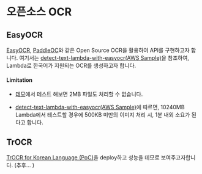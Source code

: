 # 오픈소스 OCR

## EasyOCR

[EasyOCR](https://github.com/JaidedAI/EasyOCR), [PaddleOC](https://github.com/PaddlePaddle/PaddleOCR)와 같은 Open Source OCR을 활용하여 API를 구현하고자 합니다. 여기서는 [detect-text-lambda-with-easyocr(AWS Sample)](https://github.com/aws-samples/detect-text-lambda-with-easyocr)을 참조하여, Lambda로 한국어가 지원되는 OCR를 생성하고자 합니다.

#### Limitation

- [데모](https://www.jaided.ai/easyocr/)에서 테스트 해보면 2MB 파일도 처리할 수 없습니다. 

- [detect-text-lambda-with-easyocr(AWS Sample)](https://github.com/aws-samples/detect-text-lambda-with-easyocr)에 따르면, 10240MB Lambda에서 테스트할 경우에 500KB 미만의 이미지 처리 시, 1분 내외 소요가 된다고 합니다.

## TrOCR

[TrOCR for Korean Language (PoC)](https://huggingface.co/daekeun-ml/ko-trocr-base-nsmc-news-chatbot)을 deploy하고 성능을 데모로 보여주고자합니다. (추후... )

